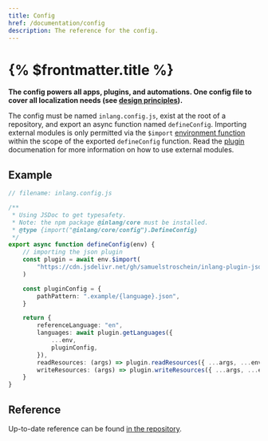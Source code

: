 ```yaml
---
title: Config
href: /documentation/config
description: The reference for the config.
---
```


# {% $frontmatter.title %}

**The config powers all apps, plugins, and automations. One config file to cover all localization needs (see [design principles](/documentation/design-principles)).**

The config must be named `inlang.config.js`, exist at the root of a repository, and export an async function named `defineConfig`. Importing external modules is only permitted via the `$import` [environment function](/documentation/inlang-environment) within the scope of the exported `defineConfig` function. Read the [plugin](/documentation/plugins) documenation for more information on how to use external modules.

## Example

```ts
// filename: inlang.config.js

/**
 * Using JSDoc to get typesafety.
 * Note: the npm package @inlang/core must be installed.
 * @type {import("@inlang/core/config").DefineConfig}
 */
export async function defineConfig(env) {
	// importing the json plugin
	const plugin = await env.$import(
		"https://cdn.jsdelivr.net/gh/samuelstroschein/inlang-plugin-json@1/dist/index.js",
	)

	const pluginConfig = {
		pathPattern: ".example/{language}.json",
	}

	return {
		referenceLanguage: "en",
		languages: await plugin.getLanguages({
			...env,
			pluginConfig,
		}),
		readResources: (args) => plugin.readResources({ ...args, ...env, pluginConfig }),
		writeResources: (args) => plugin.writeResources({ ...args, ...env, pluginConfig }),
	}
}
```

## Reference

Up-to-date reference can be found [in the repository](https://github.com/inlang/inlang/blob/main/source-code/core/src/config/schema.ts).
